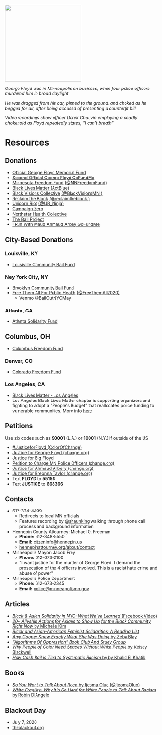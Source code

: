 <img src="https://yoors-media-uploads-adsfairbv.netdna-ssl.com/160468/photos/1590637732-Screenshot_20200528_084340_1590637732.jpg" alt="" width="250"/>

*George Floyd was in Minneapolis on business,  when four police officers murdered him in broad daylight*

*He was dragged from his car, pinned to the ground, and choked as he begged for air, after being accused of presenting a counterfit bill*

*Video recordings show officer Derek Chauvin employing a deadly chokehold as Floyd repeatedly states, "I can't breath"*

# Resources

## Donations

- [Official George Floyd Memorial Fund](https://www.gofundme.com/f/georgefloyd)
- [Second Official George Floyd GoFundMe](https://www.gofundme.com/f/george-floyd-bigfloyd)
- [Minnesota Freedom Fund](https://minnesotafreedomfund.org/donate) [(@MNFreedomFund)](https://twitter.com/MNFreedomFund)
- [Black Lives Matter (ActBlue)](https://secure.actblue.com/donate/ms_blm_homepage_2019)
- [Black Visions Collective](https://www.payit2.com/fundraiser/98548) [(@BlackVisionsMN
 )](https://twitter.com/BlackVisionsMN)
- [Reclaim the Block](https://secure.everyaction.com/zae4prEeKESHBy0MKXTIcQ2) [(@reclaimtheblock
 )](https://twitter.com/reclaimtheblock)
- [Unicorn Riot](https://unicornriot.ninja/donate/) [(@UR_Ninja)](https://twitter.com/UR_Ninja)
- [Campaign Zero](https://www.joincampaignzero.org/)
- [Northstar Health Collective](https://www.northstarhealthcollective.org/donate)
- [The Bail Project](https://secure.givelively.org/donate/the-bail-project)
- [I Run With Maud Ahmaud Arbey GoFundMe](https://www.gofundme.com/f/i-run-with-maud)

## City-Based Donations

### Louisville, KY
- [Lousiville Community Bail Fund](https://actionnetwork.org/fundraising/louisville-community-bail-fund/)

### Ney York City, NY
- [Brooklyn Community Bail Fund](https://brooklynbailfund.org/donate)
- [Free Them All For Public Health](https://twitter.com/freethemall2020) [(@FreeThemAll2020)](https://twitter.com/freethemall2020)
  - Venmo @BailOutNYCMay

### Atlanta, GA
- [Atlanta Solidarity Fund](https://actionnetwork.org/fundraising/support-justiceforgeorgefloyd-protesters-in-atlanta)

## Columbus, OH
- [Columbus Freedom Fund](https://www.paypal.me/columbusfreedomfund)

### Denver, CO
- [Colorado Freedom Fund](https://fundly.com/coloradofreedom?form=popup#)

### Los Angeles, CA
- [Black Lives Matter - Los Angeles](https://www.gofundme.com/f/blmla)
- Los Angeles Black Lives Matter chapter is supporting organizers and fighting to adopt a "People's Budget" that reallocates police funding to vulnerable communities. More info [here](https://www.blmla.org/)

## Petitions
Use zip codes such as **90001** (L.A.) or **10001** (N.Y.) if outside of the US
- [#JusticeforFloyd (ColorOfChange)](https://act.colorofchange.org/sign/justiceforfloyd_george_floyd_minneapolis)
- [Justice for George Floyd (change.org)](https://www.change.org/p/mayor-jacob-frey-justice-for-george-floyd)
- [Justice for Big Floyd](https://www.justiceforbigfloyd.com/)
- [Petition to Charge MN Police Officers (change.org)](https://www.change.org/p/change-org-the-minneapolis-police-officers-to-be-charged-for-murder-after-killing-innocent-black-man)
- [Justice for Ahmaud Arbery (change.org)](https://www.change.org/p/district-attorney-tom-durden-justice-for-ahmaud-arbery-i-run-with-maud)
- [Justice for Breonna Taylor (change.org)](https://www.change.org/p/andy-beshear-justice-for-breonna-taylor)
- Text **FLOYD** to **55156**
- Text **JUSTICE** to **668366**

## Contacts
- 612-324-4499
  - Redirects to local MN officials
  - Features recording by [@shaunking](https://www.instagram.com/shaunking/) walking through phone call process and background information
- Hennepin County Attourney: Michael O. Freeman
  - **Phone:** 612-348-5550
  - **Email:** [citzeninfo@hennepin.us](mailto:citzeninfo@hennepin.us)
  - [hennepinattourney.org/about/contact](www.hennepinattourney.org/about/contact)
- Minneapolis Mayor: Jacob Frey
  - **Phone:** 612-673-2100
  - "I want justice for the murder of George Floyd. I demand the prosecution of the 4 officers involved. This is a racist hate crime and abuse of power"
- Minneapolis Police Department
  - **Phone:** 612-673-2345
  - **Email:** [police@minneapolismn.gov](mailto:police@minneapolismn.gov)


## Articles
- [*Black & Asian Solidarity in NYC: What We've Learned* (Facebook Video)](https://www.facebook.com/BUFU.BYUSFORUS/videos/1214147432261027/)
- [*20+ Allyship Actions for Asians to Show Up for the Black Community Right Now* by Michelle Kim](https://medium.com/awaken-blog/20-allyship-actions-for-asians-to-show-up-for-the-black-community-right-now-464e5689cf3e)
- [*Black and Asian-American Feminist Solidarities: A Reading List*](https://www.blackwomenradicals.com/blog-feed/black-and-asian-feminist-solidarities-a-reading-list)
- [*Amy Cooper Knew Exactly What She Was Doing* by Zeba Blay](https://www.huffpost.com/entry/amy-cooper-knew-exactly-what-she-was-doing_n_5ecd1d89c5b6c1f281e0fbc5)
- [*“Algorithms Of Oppression” Book Club And Study Group*](https://womenscenterforcreativework.com/events/algorithms-of-oppression/)
- [*Why People of Color Need Spaces Without White People* by Kelsey Blackwell](https://arrow-journal.org/why-people-of-color-need-spaces-without-white-people/)
- [*How Cash Bail is Tied to Systematic Racism* by by Khalid El Khatib](https://www.papermag.com/cash-bail-systematic-racism-2646133756.html)

## Books
- [*So You Want to Talk About Race* by Ijeoma Oluo](http://www.ijeomaoluo.com/writing) [(@IjeomaOluo)](https://twitter.com/IjeomaOluo)
- [*White Fragility: Why It's So Hard for White People to Talk About Racism* by Robin DiAngelo](https://robindiangelo.com/publications/)

## Blackout Day
- July 7, 2020
- [theblackout.org](http://theblackout.org/)
